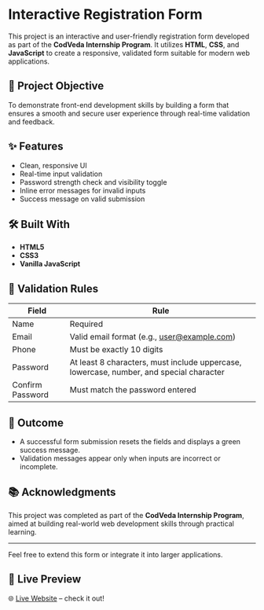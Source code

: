 # Interactive Registration Form

This project is an interactive and user-friendly registration form developed as part of the **CodVeda Internship Program**. It utilizes **HTML**, **CSS**, and **JavaScript** to create a responsive, validated form suitable for modern web applications.

## 🎯 Project Objective

To demonstrate front-end development skills by building a form that ensures a smooth and secure user experience through real-time validation and feedback.

## ✨ Features

- Clean, responsive UI
- Real-time input validation
- Password strength check and visibility toggle
- Inline error messages for invalid inputs
- Success message on valid submission


## 🛠️ Built With

- **HTML5**
- **CSS3**
- **Vanilla JavaScript**

## 🧪 Validation Rules

| Field             | Rule                                                                 |
|------------------|----------------------------------------------------------------------|
| Name             | Required                                                             |
| Email            | Valid email format (e.g., user@example.com)                          |
| Phone            | Must be exactly 10 digits                                            |
| Password         | At least 8 characters, must include uppercase, lowercase, number, and special character |
| Confirm Password | Must match the password entered                                      |

## 🏁 Outcome

- A successful form submission resets the fields and displays a green success message.
- Validation messages appear only when inputs are incorrect or incomplete.

## 📚 Acknowledgments

This project was completed as part of the **CodVeda Internship Program**, aimed at building real-world web development skills through practical learning.

---

Feel free to extend this form or integrate it into larger applications.

## 🚀 Live Preview

🌐 [Live Website](https://codveda-form-validation.onrender.com) – check it out!